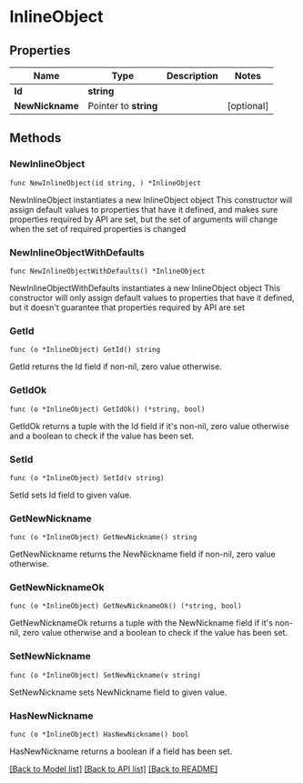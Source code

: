 # InlineObject

## Properties

Name | Type | Description | Notes
------------ | ------------- | ------------- | -------------
**Id** | **string** |  | 
**NewNickname** | Pointer to **string** |  | [optional] 

## Methods

### NewInlineObject

`func NewInlineObject(id string, ) *InlineObject`

NewInlineObject instantiates a new InlineObject object
This constructor will assign default values to properties that have it defined,
and makes sure properties required by API are set, but the set of arguments
will change when the set of required properties is changed

### NewInlineObjectWithDefaults

`func NewInlineObjectWithDefaults() *InlineObject`

NewInlineObjectWithDefaults instantiates a new InlineObject object
This constructor will only assign default values to properties that have it defined,
but it doesn't guarantee that properties required by API are set

### GetId

`func (o *InlineObject) GetId() string`

GetId returns the Id field if non-nil, zero value otherwise.

### GetIdOk

`func (o *InlineObject) GetIdOk() (*string, bool)`

GetIdOk returns a tuple with the Id field if it's non-nil, zero value otherwise
and a boolean to check if the value has been set.

### SetId

`func (o *InlineObject) SetId(v string)`

SetId sets Id field to given value.


### GetNewNickname

`func (o *InlineObject) GetNewNickname() string`

GetNewNickname returns the NewNickname field if non-nil, zero value otherwise.

### GetNewNicknameOk

`func (o *InlineObject) GetNewNicknameOk() (*string, bool)`

GetNewNicknameOk returns a tuple with the NewNickname field if it's non-nil, zero value otherwise
and a boolean to check if the value has been set.

### SetNewNickname

`func (o *InlineObject) SetNewNickname(v string)`

SetNewNickname sets NewNickname field to given value.

### HasNewNickname

`func (o *InlineObject) HasNewNickname() bool`

HasNewNickname returns a boolean if a field has been set.


[[Back to Model list]](../README.md#documentation-for-models) [[Back to API list]](../README.md#documentation-for-api-endpoints) [[Back to README]](../README.md)


